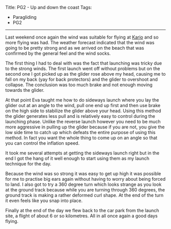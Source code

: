 Title: PG2 - Up and down the coast
Tags:
  - Paragliding
  - PG2
---

Last weekend once again the wind was suitable for flying at [Kario](http://en.wikipedia.org/wiki/Kariotahi_Beach)
and so more flying was had. The weather forecast indicated that the wind was going to be pretty strong
and as we arrived on the beach that was confirmed by the general feel and the wind socks.

The first thing I had to deal with was the fact that launching was tricky due to the strong winds.
The first launch went off without problems but on the second one I got picked up as the glider rose
above my head, causing me to fall on my back (yay for back protectors) and the glider to overshoot
and collapse. The conclusion was too much brake and not enough moving towards the glider.

At that point Eva taught me how to do sideways launch where you lay the glider out at an angle to
the wind, pull one end up first and then use brake on the high side to stabilize the glider above your
head. Using this method the glider generates less pull and is relatively easy to control during the
launching phase. Unlike the reverse launch however you need to be much more aggressive in pulling up
the glider because if you are not, you give the low side time to catch up which defeats the entire
purpose of using this method. In fact you want the whole thing to come up on an angle so that you
can control the inflation speed.

It took me several attempts at getting the sideways launch right but in the end I got the hang of it
well enough to start using them as my launch technique for the day.

Because the wind was so strong it was easy to get up high it was possible for me to practise big ears
again without having to worry about being forced to land. I also got to try a 360 degree turn which
looks strange as you look at the ground track because while you are turning through 360 degrees, the
ground track is making a rather deformed curl shape. At the end of the turn it even feels like you
snap into place.

Finally at the end of the day we flew back to the car park from the launch site, a flight of about
6 or so kilometres. All in all once again a good days flying.
